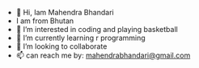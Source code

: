 - 👋 Hi, Iam Mahendra Bhandari
- I am from Bhutan
- 👀 I’m interested in coding and playing basketball
- 🌱 I’m currently learning r programming
- 💞️ I’m looking to collaborate
- 📫 can reach me by: mahendrabhandari@gmail.com

<!---
Mahendra808/Mahendra808 is a ✨ special ✨ repository because its `README.md` (this file) appears on your GitHub profile.
You can click the Preview link to take a look at your changes.
--->
